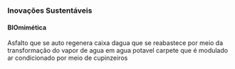 ### Inovações Sustentáveis

#### BIOmimética

Asfalto que se auto regenera
caixa dagua que se reabastece por meio da transformação do vapor de agua em agua potavel
carpete que é modulado
ar condicionado por meio de cupinzeiros

